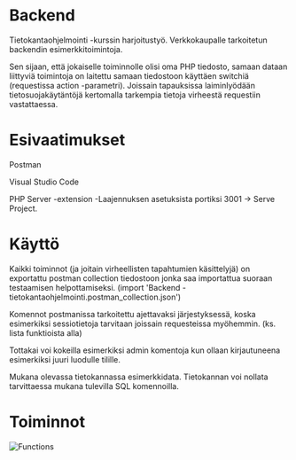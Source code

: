 # Backend

Tietokantaohjelmointi -kurssin harjoitustyö. Verkkokaupalle tarkoitetun backendin esimerkkitoimintoja. 

Sen sijaan, että jokaiselle toiminnolle olisi oma PHP tiedosto, samaan dataan liittyviä toimintoja on laitettu samaan tiedostoon käyttäen switchiä (requestissa action -parametri).
Joissain tapauksissa laiminlyödään tietosuojakäytäntöjä kertomalla tarkempia tietoja virheestä requestiin vastattaessa.

# Esivaatimukset
Postman 

Visual Studio Code

PHP Server -extension
    -Laajennuksen asetuksista portiksi 3001 -> Serve Project.

# Käyttö
Kaikki toiminnot (ja joitain virheellisten tapahtumien käsittelyjä) on exportattu postman collection tiedostoon jonka saa importattua suoraan testaamisen helpottamiseksi. (import 'Backend - tietokantaohjelmointi.postman_collection.json')

Komennot postmanissa tarkoitettu ajettavaksi järjestyksessä, koska esimerkiksi sessiotietoja tarvitaan joissain requesteissa myöhemmin. (ks. lista funktioista alla)

Tottakai voi kokeilla esimerkiksi admin komentoja kun ollaan kirjautuneena esimerkiksi juuri luodulle tilille.

Mukana olevassa tietokannassa esimerkkidata. Tietokannan voi nollata tarvittaessa mukana tulevilla SQL komennoilla.

# Toiminnot

![Functions](https://i.imgur.com/Ved2OCF.png)
